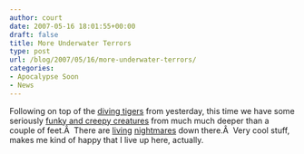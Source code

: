 ```yaml
---
author: court
date: 2007-05-16 18:01:55+00:00
draft: false
title: More Underwater Terrors
type: post
url: /blog/2007/05/16/more-underwater-terrors/
categories:
- Apocalypse Soon
- News
---
```


Following on top of the [diving tigers](http://www.vallentyne.com/blog/2007/05/15/underwater-tigers/) from yesterday, this time we have some seriously [funky and creepy creatures](http://www.press.uchicago.edu/books/nouvian/nouvian_gallery.html) from much much deeper than a couple of feet.Â  There are [living](http://www.press.uchicago.edu/books/nouvian/galleryimages/Widder_Stomias_72.JPG) [nightmares](http://www.press.uchicago.edu/books/nouvian/galleryimages/shale_p073_72.JPG) down there.Â  Very cool stuff, makes me kind of happy that I live up here, actually.
